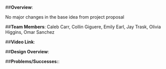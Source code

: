 ﻿##**Overview**: No major changes in the base idea from project proposal##**Team Members**: Caleb Carr, Collin Giguere, Emily Earl, Jay Trask, Olivia Higgins, Omar Sanchez##**Video Link**:##**Design Overview**:##**Problems/Successes:**:
